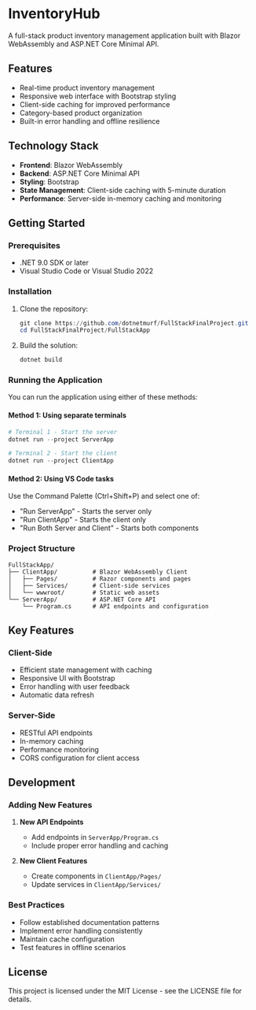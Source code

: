 # InventoryHub

A full-stack product inventory management application built with Blazor WebAssembly and ASP.NET Core Minimal API.

## Features

- Real-time product inventory management
- Responsive web interface with Bootstrap styling
- Client-side caching for improved performance
- Category-based product organization
- Built-in error handling and offline resilience

## Technology Stack

- **Frontend**: Blazor WebAssembly
- **Backend**: ASP.NET Core Minimal API
- **Styling**: Bootstrap
- **State Management**: Client-side caching with 5-minute duration
- **Performance**: Server-side in-memory caching and monitoring

## Getting Started

### Prerequisites

- .NET 9.0 SDK or later
- Visual Studio Code or Visual Studio 2022

### Installation

1. Clone the repository:
   ```powershell
   git clone https://github.com/dotnetmurf/FullStackFinalProject.git
   cd FullStackFinalProject/FullStackApp
   ```

2. Build the solution:
   ```powershell
   dotnet build
   ```

### Running the Application

You can run the application using either of these methods:

#### Method 1: Using separate terminals

```powershell
# Terminal 1 - Start the server
dotnet run --project ServerApp

# Terminal 2 - Start the client
dotnet run --project ClientApp
```

#### Method 2: Using VS Code tasks

Use the Command Palette (Ctrl+Shift+P) and select one of:
- "Run ServerApp" - Starts the server only
- "Run ClientApp" - Starts the client only
- "Run Both Server and Client" - Starts both components

### Project Structure

```
FullStackApp/
├── ClientApp/          # Blazor WebAssembly Client
│   ├── Pages/          # Razor components and pages
│   ├── Services/       # Client-side services
│   └── wwwroot/        # Static web assets
└── ServerApp/          # ASP.NET Core API
    └── Program.cs      # API endpoints and configuration
```

## Key Features

### Client-Side

- Efficient state management with caching
- Responsive UI with Bootstrap
- Error handling with user feedback
- Automatic data refresh

### Server-Side

- RESTful API endpoints
- In-memory caching
- Performance monitoring
- CORS configuration for client access

## Development

### Adding New Features

1. **New API Endpoints**
   - Add endpoints in `ServerApp/Program.cs`
   - Include proper error handling and caching

2. **New Client Features**
   - Create components in `ClientApp/Pages/`
   - Update services in `ClientApp/Services/`

### Best Practices

- Follow established documentation patterns
- Implement error handling consistently
- Maintain cache configuration
- Test features in offline scenarios

## License

This project is licensed under the MIT License - see the LICENSE file for details.
